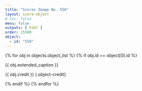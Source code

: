 ```yaml
---
title: "Scores Image No. 550"
layout: score-object
# toc: false
menu: false
outputs: [ html ]
order: 15500
object:
  - id: "550"
---
```


{% for obj in objects.object_list %}
{% if obj.id == object[0].id %}

{{ obj.extended_caption }}

{{ obj.credit }} {.object-credit}

{% endif %}
{% endfor %}
